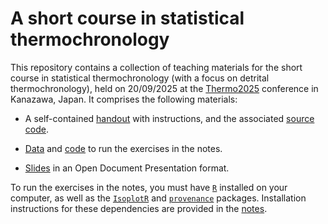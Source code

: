 # A short course in statistical thermochronology

This repository contains a collection of teaching materials for the
short course in statistical thermochronology (with a focus on detrital
thermochronology), held on 20/09/2025 at the
[Thermo2025](https://smartconf.jp/content/thermo2025) conference in
Kanazawa, Japan. It comprises the following materials:

* A self-contained [handout](handout/handout.pdf) with instructions,
and the associated [source code](handout).

* [Data](R/data) and [code](R/helper.R) to run the exercises in the notes.

* [Slides](handout/slides.odp) in an Open Document Presentation format.

To run the exercises in the notes, you must have
[`R`](https://r-project.org) installed on your computer, as well as
the [`IsoplotR`](https://github.com/pvermees/IsoplotR) and
[`provenance`](https://github.com/pvermees/provenance)
packages. Installation instructions for these dependencies are
provided in the [notes](handout/handout.pdf).



